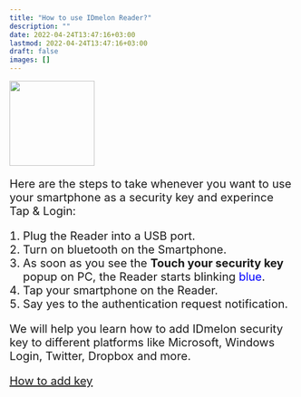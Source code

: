 ```yaml
---
title: "How to use IDmelon Reader?"
description: ""
date: 2022-04-24T13:47:16+03:00
lastmod: 2022-04-24T13:47:16+03:00
draft: false
images: []
---
```


<div class='d-block mb-5'>
<img src="/images/vendor/arts/tapnlogin.png" class='d-block m-auto mb-6' width="150">
</div>

Here are the steps to take whenever you want to use your smartphone as a security key and experince Tap & Login:

1. Plug the Reader into a USB port.
1. Turn on bluetooth on the Smartphone.
1. As soon as you see the **Touch your security key** popup on PC, the Reader starts blinking <span style="color:blue">blue</span>.
1. Tap your smartphone on the Reader.
1. Say yes to the authentication request notification.

We will help you learn how to add IDmelon security key to different platforms like Microsoft, Windows Login, Twitter, Dropbox and more.

<a role="button" class="btn btn-primary btn-lg d-block mb-3" href="//pages/whichplatform/index.html">How to add key</a>

<style>@media (max-width: 480px) {.navbar, .footer { display: none; }}
h1{
    color : #4395ec;
}
p{
    font-size:20px;
}
li{
    font-size:20px;
}
</style>
